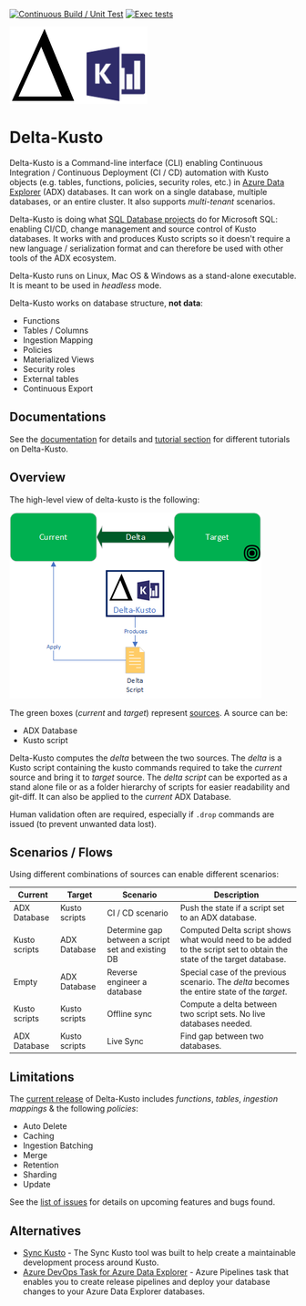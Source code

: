 [![Continuous Build / Unit Test](https://github.com/microsoft/delta-kusto/actions/workflows/continuous-build.yaml/badge.svg)](https://github.com/microsoft/delta-kusto/actions/workflows/continuous-build.yaml) [![Exec tests](https://github.com/microsoft/delta-kusto/actions/workflows/exec-test.yaml/badge.svg)](https://github.com/microsoft/delta-kusto/actions/workflows/exec-test.yaml)

![delta-kusto](delta-kusto.png)

# Delta-Kusto

Delta-Kusto is a Command-line interface (CLI) enabling Continuous Integration / Continuous Deployment (CI / CD) automation with Kusto objects (e.g. tables, functions, policies, security roles, etc.) in [Azure Data Explorer](https://docs.microsoft.com/en-us/azure/data-explorer/data-explorer-overview) (ADX) databases.  It can work on a single database, multiple databases, or an entire cluster.  It also supports *multi-tenant* scenarios.

Delta-Kusto is doing what [SQL Database projects](https://docs.microsoft.com/en-us/sql/ssdt/project-oriented-offline-database-development) do for Microsoft SQL:  enabling CI/CD, change management and source control of Kusto databases.  It works with and produces Kusto scripts so it doesn't require a new language / serialization format and can therefore be used with other tools of the ADX ecosystem.

Delta-Kusto runs on Linux, Mac OS & Windows as a stand-alone executable.  It is meant to be used in *headless* mode.

Delta-Kusto works on database structure, **not data**:

* Functions
* Tables / Columns
* Ingestion Mapping
* Policies
* Materialized Views
* Security roles
* External tables
* Continuous Export

## Documentations

See the [documentation](documentation/README.md) for details and [tutorial section](documentation/README.md#tutorials) for different tutorials on Delta-Kusto.

## Overview

The high-level view of delta-kusto is the following:

![Overview diagram](documentation/overview.png)

The green boxes (*current* and *target*) represent [sources](documentation/sources.md).  A source can be:

* ADX Database
* Kusto script

Delta-Kusto computes the *delta* between the two sources.  The *delta* is a Kusto script containing the kusto commands required to take the *current* source and bring it to *target* source.   The *delta script* can be exported as a stand alone file or as a folder hierarchy of scripts for easier readability and git-diff.  It can also be applied to the *current* ADX Database.

Human validation often are required, especially if `.drop` commands are issued (to prevent unwanted data lost).

## Scenarios / Flows

Using different combinations of sources can enable different scenarios:

Current|Target|Scenario|Description
-|-|-|-
ADX Database|Kusto scripts|CI / CD scenario|Push the state if a script set to an ADX database.
Kusto scripts|ADX Database|Determine gap between a script set and existing DB|Computed Delta script shows what would need to be added to the script set to obtain the state of the target database.
Empty|ADX Database|Reverse engineer a database|Special case of the previous scenario.  The *delta* becomes the entire state of the *target*.
Kusto scripts|Kusto scripts|Offline sync|Compute a delta between two script sets.  No live databases needed.
ADX Database|Kusto scripts|Live Sync|Find gap between two databases.

## Limitations

The [current release](https://github.com/microsoft/delta-kusto/releases) of Delta-Kusto includes *functions*, *tables*, *ingestion mappings* & the following *policies*:

* Auto Delete
* Caching
* Ingestion Batching
* Merge
* Retention
* Sharding
* Update

See the [list of issues](https://github.com/microsoft/delta-kusto/issues/) for details on upcoming features and bugs found.

## Alternatives

* [Sync Kusto](https://github.com/microsoft/synckusto) - The Sync Kusto tool was built to help create a maintainable development process around Kusto.
* [Azure DevOps Task for Azure Data Explorer](https://docs.microsoft.com/en-us/azure/data-explorer/devops) - Azure Pipelines task that enables you to create release pipelines and deploy your database changes to your Azure Data Explorer databases.

